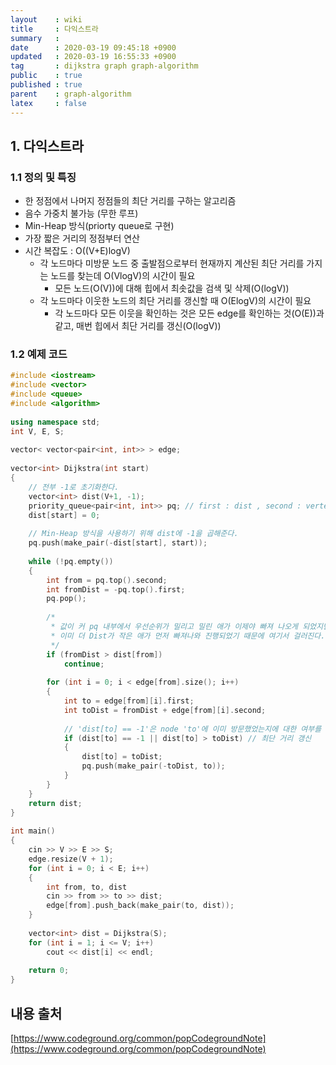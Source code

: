 ```yaml
---
layout    : wiki
title     : 다익스트라
summary   : 
date      : 2020-03-19 09:45:18 +0900
updated   : 2020-03-19 16:55:33 +0900
tag       : dijkstra graph graph-algorithm
public    : true
published : true
parent    : graph-algorithm
latex     : false
---
```


## 1. 다익스트라

### 1.1 정의 및 특징
- 한 정점에서 나머지 정점들의 최단 거리를 구하는 알고리즘
- 음수 가중치 불가능 (무한 루프)
- Min-Heap 방식(priorty queue로 구현)
- 가장 짧은 거리의 정점부터 연산
- 시간 복잡도 : O((V+E)logV)
	- 각 노드마다 미방문 노드 중 출발점으로부터 현재까지 계산된 최단 거리를 가지는 노드를 찾는데 O(VlogV)의 시간이 필요
		- 모든 노드(O(V))에 대해 힙에서 최솟값을 검색 및 삭제(O(logV))
	- 각 노드마다 이웃한 노드의 최단 거리를 갱신할 때 O(ElogV)의 시간이 필요
		- 각 노드마다 모든 이웃을 확인하는 것은 모든 edge를 확인하는 것(O(E))과 같고, 매번 힙에서 최단 거리를 갱신(O(logV))

### 1.2 예제 코드
```{.cpp .numberLines}
#include <iostream>
#include <vector>
#include <queue>
#include <algorithm>
 
using namespace std;
int V, E, S;
 
vector< vector<pair<int, int>> > edge;
 
vector<int> Dijkstra(int start) 
{
    // 전부 -1로 초기화한다.
    vector<int> dist(V+1, -1); 
    priority_queue<pair<int, int>> pq; // first : dist , second : vertex_pos
    dist[start] = 0;
	
	// Min-Heap 방식을 사용하기 위해 dist에 -1을 곱해준다.
    pq.push(make_pair(-dist[start], start)); 
    
    while (!pq.empty()) 
    {
        int from = pq.top().second;
        int fromDist = -pq.top().first;
        pq.pop();
        
        /* 
         * 값이 커 pq 내부에서 우선순위가 밀리고 밀린 애가 이제야 빠져 나오게 되었지만
         * 이미 더 Dist가 작은 애가 먼저 빠져나와 진행되었기 때문에 여기서 걸러진다.
         */
        if (fromDist > dist[from])     
            continue;
        
        for (int i = 0; i < edge[from].size(); i++) 
        {
            int to = edge[from][i].first;
            int toDist = fromDist + edge[from][i].second;
            
            // 'dist[to] == -1'은 node 'to'에 이미 방문했었는지에 대한 여부를 판단하는 것
            if (dist[to] == -1 || dist[to] > toDist) // 최단 거리 갱신
            { 
                dist[to] = toDist;
                pq.push(make_pair(-toDist, to));
            }
        }
    }
    return dist;
}
 
int main() 
{
    cin >> V >> E >> S;
    edge.resize(V + 1);
    for (int i = 0; i < E; i++) 
	{
		int from, to, dist
        cin >> from >> to >> dist;
        edge[from].push_back(make_pair(to, dist));
    }
 
    vector<int> dist = Dijkstra(S);
    for (int i = 1; i <= V; i++) 
        cout << dist[i] << endl;
 
    return 0;
}
```

## 내용 출처
[https://www.codeground.org/common/popCodegroundNote](https://www.codeground.org/common/popCodegroundNote)
